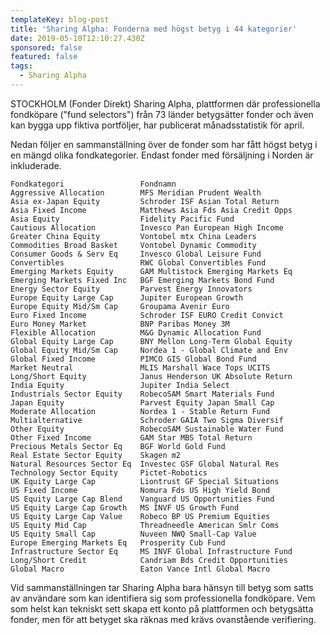 ```yaml
---
templateKey: blog-post
title: 'Sharing Alpha: Fonderna med högst betyg i 44 kategorier'
date: 2019-05-10T12:10:27.430Z
sponsored: false
featured: false
tags:
  - Sharing Alpha
---
```

STOCKHOLM (Fonder Direkt) Sharing Alpha, plattformen där professionella fondköpare ("fund selectors") från 73 länder betygsätter fonder och även kan bygga upp fiktiva portföljer, har publicerat månadsstatistik för april.



Nedan följer en sammanställning över de fonder som har fått högst betyg i en mängd olika fondkategorier. Endast fonder med försäljning i Norden är inkluderade.

```
Fondkategori                 Fondnamn                          
Aggressive Allocation        MFS Meridian Prudent Wealth       
Asia ex-Japan Equity         Schroder ISF Asian Total Return   
Asia Fixed Income            Matthews Asia Fds Asia Credit Opps
Asia Equity                  Fidelity Pacific Fund             
Cautious Allocation          Invesco Pan European High Income  
Greater China Equity         Vontobel mtx China Leaders        
Commodities Broad Basket     Vontobel Dynamic Commodity        
Consumer Goods & Serv Eq     Invesco Global Leisure Fund       
Convertibles                 RWC Global Convertibles Fund      
Emerging Markets Equity      GAM Multistock Emerging Markets Eq
Emerging Markets Fixed Inc   BGF Emerging Markets Bond Fund    
Energy Sector Equity         Parvest Energy Innovators         
Europe Equity Large Cap      Jupiter European Growth           
Europe Equity Mid/Sm Cap     Groupama Avenir Euro              
Euro Fixed Income            Schroder ISF EURO Credit Convict  
Euro Money Market            BNP Paribas Money 3M              
Flexible Allocation          M&G Dynamic Allocation Fund       
Global Equity Large Cap      BNY Mellon Long-Term Global Equity
Global Equity Mid/Sm Cap     Nordea 1 - Global Climate and Env 
Global Fixed Income          PIMCO GIS Global Bond Fund        
Market Neutral               MLIS Marshall Wace Tops UCITS     
Long/Short Equity            Janus Henderson UK Absolute Return
India Equity                 Jupiter India Select              
Industrials Sector Equity    RobecoSAM Smart Materials Fund    
Japan Equity                 Parvest Equity Japan Small Cap    
Moderate Allocation          Nordea 1 - Stable Return Fund     
Multialternative             Schroder GAIA Two Sigma Diversif  
Other Equity                 RobecoSAM Sustainable Water Fund  
Other Fixed Income           GAM Star MBS Total Return         
Precious Metals Sector Eq    BGF World Gold Fund               
Real Estate Sector Equity    Skagen m2                         
Natural Resources Sector Eq  Investec GSF Global Natural Res   
Technology Sector Equity     Pictet-Robotics                   
UK Equity Large Cap          Liontrust GF Special Situations   
US Fixed Income              Nomura Fds US High Yield Bond     
US Equity Large Cap Blend    Vanguard US Opportunities Fund    
US Equity Large Cap Growth   MS INVF US Growth Fund            
US Equity Large Cap Value    Robeco BP US Premium Equities     
US Equity Mid Cap            Threadneedle American Smlr Coms   
US Equity Small Cap          Nuveen NWQ Small-Cap Value        
Europe Emerging Markets Eq   Prosperity Cub Fund               
Infrastructure Sector Eq     MS INVF Global Infrastructure Fund
Long/Short Credit            Candriam Bds Credit Opportunities 
Global Macro                 Eaton Vance Intl Global Macro     
```

Vid sammanställningen tar Sharing Alpha bara hänsyn till betyg som satts av användare som kan identifiera sig som professionella fondköpare. Vem som helst kan tekniskt sett skapa ett konto på plattformen och betygsätta fonder, men för att betyget ska räknas med krävs ovanstående verifiering.
